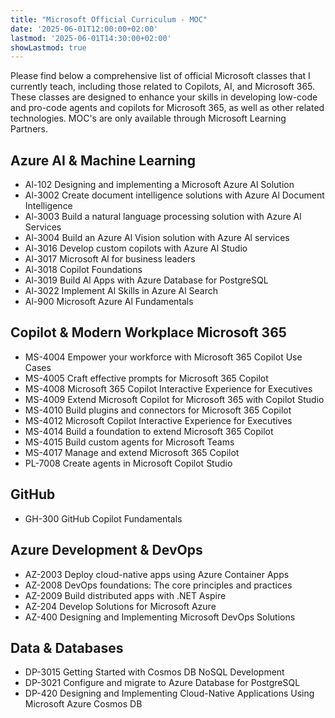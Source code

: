 ```yaml
---
title: "Microsoft Official Curriculum - MOC"
date: '2025-06-01T12:00:00+02:00'
lastmod: '2025-06-01T14:30:00+02:00'
showLastmod: true
---
```


Please find below a comprehensive list of official Microsoft classes that I currently teach, including those related to Copilots, AI, and Microsoft 365. These classes are designed to enhance your skills in developing low-code and pro-code agents and copilots for Microsoft 365, as well as other related technologies. MOC's are only available through Microsoft Learning Partners.

## Azure AI & Machine Learning

- Al-102 Designing and implementing a Microsoft Azure Al Solution
- Al-3002 Create document intelligence solutions with Azure Al Document Intelligence
- Al-3003 Build a natural language processing solution with Azure Al Services
- Al-3004 Build an Azure Al Vision solution with Azure Al services
- Al-3016 Develop custom copilots with Azure Al Studio
- Al-3017 Microsoft Al for business leaders
- Al-3018 Copilot Foundations
- Al-3019 Build Al Apps with Azure Database for PostgreSQL
- Al-3022 Implement Al Skills in Azure Al Search
- Al-900 Microsoft Azure Al Fundamentals

## Copilot & Modern Workplace Microsoft 365

- MS-4004 Empower your workforce with Microsoft 365 Copilot Use Cases
- MS-4005 Craft effective prompts for Microsoft 365 Copilot
- MS-4008 Microsoft 365 Copilot Interactive Experience for Executives
- MS-4009 Extend Microsoft Copilot for Microsoft 365 with Copilot Studio
- MS-4010 Build plugins and connectors for Microsoft 365 Copilot
- MS-4012 Microsoft Copilot Interactive Experience for Executives
- MS-4014 Build a foundation to extend Microsoft 365 Copilot
- MS-4015 Build custom agents for Microsoft Teams
- MS-4017 Manage and extend Microsoft 365 Copilot
- PL-7008 Create agents in Microsoft Copilot Studio

## GitHub

- GH-300 GitHub Copilot Fundamentals

## Azure Development & DevOps

- AZ-2003 Deploy cloud-native apps using Azure Container Apps
- AZ-2008 DevOps foundations: The core principles and practices
- AZ-2009 Build distributed apps with .NET Aspire
- AZ-204 Develop Solutions for Microsoft Azure
- AZ-400 Designing and Implementing Microsoft DevOps Solutions

## Data & Databases

- DP-3015 Getting Started with Cosmos DB NoSQL Development
- DP-3021 Configure and migrate to Azure Database for PostgreSQL
- DP-420 Designing and Implementing Cloud-Native Applications Using Microsoft Azure Cosmos DB
